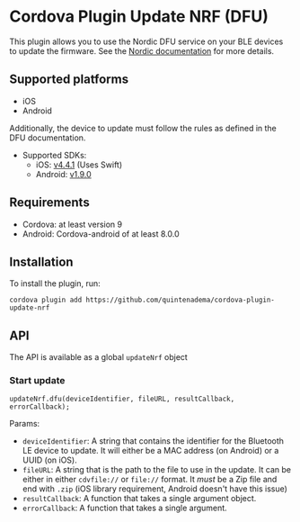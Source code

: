 # Cordova Plugin Update NRF (DFU)

This plugin allows you to use the Nordic DFU service on your BLE devices to update the firmware. See the [Nordic documentation](https://www.nordicsemi.com/DocLib/Content/SDK_Doc/nRF5_SDK/v12-2-0/lib_bootloader_dfu) for more details.

## Supported platforms

- iOS
- Android

Additionally, the device to update must follow the rules as defined in the DFU documentation.

- Supported SDKs: 
  - iOS: [v4.4.1](https://github.com/NordicSemiconductor/IOS-Pods-DFU-Library/tree/4.4.1) (Uses Swift)
  - Android: [v1.9.0](https://github.com/NordicSemiconductor/Android-DFU-Library/tree/v1.9.0)

## Requirements

- Cordova: at least version 9
- Android: Cordova-android of at least 8.0.0

## Installation

To install the plugin, run:
```
cordova plugin add https://github.com/quintenadema/cordova-plugin-update-nrf
```

## API

The API is available as a global `updateNrf` object

### Start update

```
updateNrf.dfu(deviceIdentifier, fileURL, resultCallback, errorCallback);
```

Params:

-   `deviceIdentifier`: A string that contains the identifier for the Bluetooth LE device to update. It will either be a MAC address (on Android) or a UUID (on iOS).
-   `fileURL`: A string that is the path to the file to use in the update. It can be either in either `cdvfile://` or `file://` format. It _must_ be a Zip file and end with `.zip` (iOS library requirement, Android doesn't have this issue)
-   `resultCallback`: A function that takes a single argument object. 
-   `errorCallback`: A function that takes a single argument.